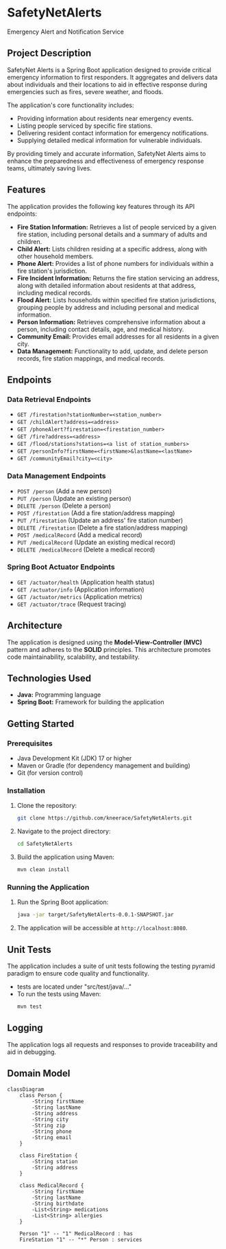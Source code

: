 # SafetyNetAlerts
Emergency Alert and Notification Service

## Project Description

SafetyNet Alerts is a Spring Boot application designed to provide critical emergency information to first responders. It aggregates and delivers data about individuals and their locations to aid in effective response during emergencies such as fires, severe weather, and floods.

The application's core functionality includes:

* Providing information about residents near emergency events.
* Listing people serviced by specific fire stations.
* Delivering resident contact information for emergency notifications.
* Supplying detailed medical information for vulnerable individuals.

By providing timely and accurate information, SafetyNet Alerts aims to enhance the preparedness and effectiveness of emergency response teams, ultimately saving lives.

## Features

The application provides the following key features through its API endpoints:

* **Fire Station Information:** Retrieves a list of people serviced by a given fire station, including personal details and a summary of adults and children.
* **Child Alert:** Lists children residing at a specific address, along with other household members.
* **Phone Alert:** Provides a list of phone numbers for individuals within a fire station's jurisdiction.
* **Fire Incident Information:** Returns the fire station servicing an address, along with detailed information about residents at that address, including medical records.
* **Flood Alert:** Lists households within specified fire station jurisdictions, grouping people by address and including personal and medical information.
* **Person Information:** Retrieves comprehensive information about a person, including contact details, age, and medical history.
* **Community Email:** Provides email addresses for all residents in a given city.
* **Data Management:** Functionality to add, update, and delete person records, fire station mappings, and medical records.

## Endpoints

###   Data Retrieval Endpoints

* `GET /firestation?stationNumber=<station_number>`
* `GET /childAlert?address=<address>`
* `GET /phoneAlert?firestation=<firestation_number>`
* `GET /fire?address=<address>`
* `GET /flood/stations?stations=<a list of station_numbers>`
* `GET /personInfo?firstName=<firstName>&lastName=<lastName>`
* `GET /communityEmail?city=<city>`

###   Data Management Endpoints

* `POST /person` (Add a new person)
* `PUT /person` (Update an existing person)
* `DELETE /person` (Delete a person)
* `POST /firestation` (Add a fire station/address mapping)
* `PUT /firestation` (Update an address' fire station number)
* `DELETE /firestation` (Delete a fire station/address mapping)
* `POST /medicalRecord` (Add a medical record)
* `PUT /medicalRecord` (Update an existing medical record)
* `DELETE /medicalRecord` (Delete a medical record)

###   Spring Boot Actuator Endpoints

* `GET /actuator/health` (Application health status)
* `GET /actuator/info` (Application information)
* `GET /actuator/metrics` (Application metrics)
* `GET /actuator/trace` (Request tracing)

## Architecture

The application is designed using the **Model-View-Controller (MVC)** pattern and adheres to the **SOLID** principles. This architecture promotes code maintainability, scalability, and testability.

## Technologies Used

* **Java:** Programming language
* **Spring Boot:** Framework for building the application

## Getting Started

###   Prerequisites

* Java Development Kit (JDK) 17 or higher
* Maven or Gradle (for dependency management and building)
* Git (for version control)

###   Installation

1.  Clone the repository:
    ```bash
    git clone https://github.com/kneerace/SafetyNetAlerts.git
    ```
2.  Navigate to the project directory:
    ```bash
    cd SafetyNetAlerts
    ```
3.  Build the application using Maven:
    ```bash
    mvn clean install
    ```

###   Running the Application

1.  Run the Spring Boot application:
    ```bash
    java -jar target/SafetyNetAlerts-0.0.1-SNAPSHOT.jar
    ```
   
2.  The application will be accessible at `http://localhost:8080`.

## Unit Tests

The application includes a suite of unit tests following the testing pyramid paradigm to ensure code quality and functionality.

* tests are located under "src/test/java/..."
* To run the tests using Maven:
    ```bash
    mvn test
    ```

## Logging

The application logs all requests and responses to provide traceability and aid in debugging.

## Domain Model

```mermaid
classDiagram
    class Person {
        -String firstName
        -String lastName
        -String address
        -String city
        -String zip
        -String phone
        -String email
    }

    class FireStation {
        -String station
        -String address
    }

    class MedicalRecord {
        -String firstName
        -String lastName
        -String birthdate
        -List<String> medications
        -List<String> allergies
    }

    Person "1" -- "1" MedicalRecord : has
    FireStation "1" -- "*" Person : services
